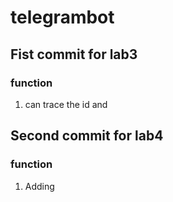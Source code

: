 # telegrambot

## Fist commit for lab3
### function
1. can trace the id and 


## Second commit for lab4
### function
1. Adding  
